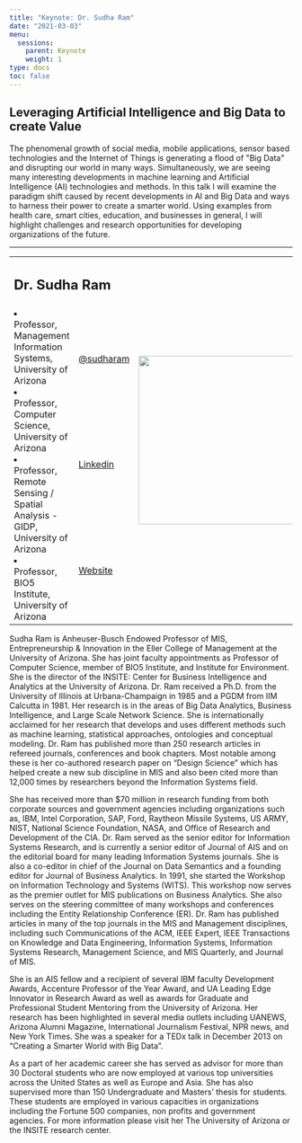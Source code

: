 ```yaml
---
title: "Keynote: Dr. Sudha Ram"
date: "2021-03-03"
menu:
  sessions:
    parent: Keynote
    weight: 1
type: docs
toc: false
---
```


## Leveraging Artificial Intelligence and Big Data to create Value
 
The phenomenal growth of social media, mobile  applications, sensor based technologies and  the Internet of Things is generating a flood of "Big Data" and disrupting our  world in many ways. Simultaneously, we are seeing many interesting developments in machine learning and Artificial Intelligence  (AI) technologies and methods. In this talk I will examine  the paradigm shift caused by recent developments in AI and Big Data and ways to harness their power to  create a smarter world. Using examples from health care, smart cities, education, and businesses in general, I  will  highlight  challenges and  research opportunities for developing organizations of the future.


<hr style="width: 100%; text-align: center; margin-left: 0;" />



<TABLE class="bio-table">
<TR>
<TD COLSPAN="2"><h2>Dr. Sudha Ram</h2></TD>
<TD ROWSPAN="4"><img style="float: left;" src="/img/sudha-ram.jpg" width="300" /></TD>
</TR>
<TR>
<TD ROWSPAN="3"><li> Professor, Management Information Systems, University of Arizona</li>
<li>Professor, Computer Science, University of Arizona</li>
<li>Professor, Remote Sensing / Spatial Analysis - GIDP, University of Arizona</li>
<li>Professor, BIO5 Institute, University of Arizona </li></TD>

<TD><i class="fab fa-twitter"></i> <a href="https://twitter.com/sudharam" target="_blank" rel="noopener"> @sudharam</a>
</TD>
</TR>
<TR>
<TD><i class="fab fa-linkedin"></i> <a href="www.linkedin.com/in/SudhaRam" target="_blank" rel="noopener">Linkedin</a>
</TD>
</TR>
<TR>
<TD><i class="fa fa-link"></i> <a href="https://mis.eller.arizona.edu/people/sudha-ram" target="_blank" rel="noopener">Website</a>
</TD>
</TR>
</TABLE>

Sudha Ram is Anheuser-Busch Endowed Professor of MIS, Entrepreneurship & Innovation in the Eller College of Management at the University of Arizona. She has joint faculty appointments as Professor of Computer Science, member of BIO5 Institute, and Institute for Environment. She is the director of the INSITE: Center for Business Intelligence and Analytics at the University of Arizona. Dr. Ram received a Ph.D. from the University of Illinois at Urbana-Champaign in 1985 and a PGDM from IIM Calcutta in 1981. Her research is in the areas of Big Data Analytics, Business Intelligence, and Large Scale Network Science. She is internationally acclaimed for her research that develops and uses different methods such as machine learning, statistical approaches, ontologies and conceptual modeling. Dr. Ram has published more than 250 research articles in refereed journals, conferences and book chapters. Most notable among these is her co-authored research paper on “Design Science” which has helped create a new sub discipline in MIS and also been cited more than 12,000 times by researchers beyond the Information Systems field.

She has received more than $70 million in research funding from both corporate sources and government agencies including organizations such as, IBM, Intel Corporation, SAP, Ford, Raytheon Missile Systems, US ARMY, NIST, National Science Foundation, NASA, and Office of Research and Development of the CIA. Dr. Ram served as the senior editor for Information Systems Research, and is currently a senior editor of Journal of AIS and on the editorial board for many leading Information Systems journals. She is also a co-editor in chief of the Journal on Data Semantics and a founding editor for Journal of Business Analytics. In 1991, she started the Workshop on Information Technology and Systems (WITS). This workshop now serves as the premier outlet for MIS publications on Business Analytics. She also serves on the steering committee of many workshops and conferences including the Entity Relationship Conference (ER). Dr. Ram has published articles in many of the top journals in the MIS and Management disciplines, including such Communications of the ACM, IEEE Expert, IEEE Transactions on Knowledge and Data Engineering, Information Systems, Information Systems Research, Management Science, and MIS Quarterly, and Journal of MIS.

She is an AIS fellow and a recipient of several IBM faculty Development Awards, Accenture Professor of the Year Award, and UA Leading Edge Innovator in Research Award as well as awards for Graduate and Professional Student Mentoring from the University of Arizona. Her research has been highlighted in several media outlets including UANEWS, Arizona Alumni Magazine, International Journalism Festival, NPR news, and New York Times. She was a speaker for a TEDx talk in December 2013 on “Creating a Smarter World with Big Data”.

As a part of her academic career she has served as advisor for more than 30 Doctoral students who are now employed at various top universities across the United States as well as Europe and Asia. She has also supervised more than 150 Undergraduate and Masters’ thesis for students. These students are employed in various capacities in organizations including the Fortune 500 companies, non profits and government agencies. For more information please visit her The University of Arizona or the INSITE research center.